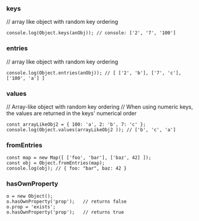 ### keys
// array like object with random key ordering
```const anObj = { 100: 'a', 2: 'b', 7: 'c' };
console.log(Object.keys(anObj)); // console: ['2', '7', '100']
```

###  entries
// array like object with random key ordering
```const anObj = { 100: 'a', 2: 'b', 7: 'c' };
console.log(Object.entries(anObj)); // [ ['2', 'b'], ['7', 'c'], ['100', 'a'] ]
```


### values
// Array-like object with random key ordering
// When using numeric keys, the values are returned in the keys' numerical order
```
const arrayLikeObj2 = { 100: 'a', 2: 'b', 7: 'c' };
console.log(Object.values(arrayLikeObj2 )); // ['b', 'c', 'a']
```

### fromEntries
```
const map = new Map([ ['foo', 'bar'], ['baz', 42] ]);
const obj = Object.fromEntries(map);
console.log(obj); // { foo: "bar", baz: 42 }
```

### hasOwnProperty
```
o = new Object();
o.hasOwnProperty('prop');   // returns false
o.prop = 'exists';  
o.hasOwnProperty('prop');   // returns true
```
